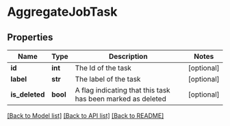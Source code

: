 # AggregateJobTask

## Properties
Name | Type | Description | Notes
------------ | ------------- | ------------- | -------------
**id** | **int** | The Id of the task | [optional] 
**label** | **str** | The label of the task | [optional] 
**is_deleted** | **bool** | A flag indicating that this task has been marked as deleted | [optional] 

[[Back to Model list]](../README.md#documentation-for-models) [[Back to API list]](../README.md#documentation-for-api-endpoints) [[Back to README]](../README.md)


